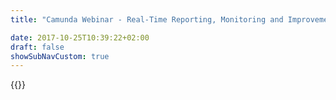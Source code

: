 ```yaml
---
title: "Camunda Webinar - Real-Time Reporting, Monitoring and Improvement for Business Processes | Camunda BPM"

date: 2017-10-25T10:39:22+02:00
draft: false
showSubNavCustom: true
---
```

{{<webinar-single
title="Real-Time Reporting, Monitoring and Improvement for Business Processes"
image=""
language="en"
hubspotid="b26daab1-9532-40cd-8d3f-1b5c11add842"
description="We’re excited to announce a new series of webinars to guide you through monitoring, reporting and improvement of your processes. On November 19, join Felix Müller from Camunda to find out how you can get visibility into the live state of your business.<br><br>In this webinar, you’ll learn about common challenges and requirements with process monitoring and process improvement, and we’ll share solutions from our users and customers that have been proven out in the real world. <br><br>You’ll also learn more about how the Camunda stack can help you solve your business and technical problems and which parts of the product are best suited for your needs. All of the webinars in this series are based on real-life use cases and feedback from our users. In the first webinar, we’ll take a close look at two examples in the insurance industry.<br><br>__Webinar Date: Tuesday, November 19, 5pm CET__<br><br>__Speaker:__<br><br>![Picture1](//images.ctfassets.net/vpidbgnakfvf/wUQ1iW4htdNYnhjLqN45F/b02cce0e7e70b26782613f25488957b0/Picture1.jpg)<br><br>__Felix Müller, Product Manager Optimize, Camunda__<br><br>Felix Mueller, Product Manager at Camunda, works closely with large organizations to help them solve problems around real-time monitoring and reporting for process improvement at scale. He has a deep understanding of the BPM domain and cross-industry knowledge from his previous experience as a Technical Consultant in many digital transformation projects for Camunda BPM and before that at IBM. In addition, Felix, who holds an MSc in IT & Management, regularly speaks at different events for Camunda.<br>"
recordinglink="0"
embedlink=""
datetime="2019-11-19T17:00+02:00"
datetimeend="2019-11-19T18:00+02:00"
gotowebinarwebinarkey=""
image="">}}